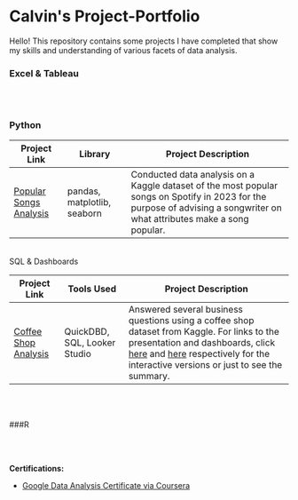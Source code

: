 # Calvin's Project-Portfolio
Hello! This repository contains some projects I have completed that show my skills and understanding of various facets of data analysis.

### Excel & Tableau

<br>
<br>

### Python

Project Link | Library | Project Description
---|---|---
[Popular Songs Analysis](https://github.com/calvinwgerard/Popular-Songs-Analysis) | pandas, matplotlib, seaborn | Conducted data analysis on a Kaggle dataset of the most popular songs on Spotify in 2023 for the purpose of advising a songwriter on what attributes make a song popular.
<br>
<br?

## SQL & Dashboards

Project Link | Tools Used | Project Description
---|---|---
[Coffee Shop Analysis](https://github.com/calvinwgerard/Coffee-Shop-Analysis) | QuickDBD, SQL, Looker Studio | Answered several business questions using a coffee shop dataset from Kaggle. For links to the presentation and dashboards, click [here](https://docs.google.com/presentation/d/1reR3HmUVlRfNRcHJKarWXqfPLTm69qRAaVtklYAmRmY/edit?usp=sharing) and [here](https://lookerstudio.google.com/reporting/6133d989-7d50-4ff9-a77a-b2a967dc77e2) respectively for the interactive versions or just to see the summary.
<br>
<br>

###R

<br>
<br>


**Certifications:**
- [Google Data Analysis Certificate via Coursera](https://coursera.org/share/0ff3ca55a21be7c2a8ed4279318ae093)
